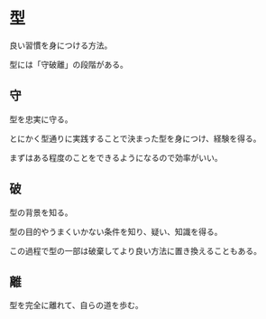 # 型

良い習慣を身につける方法。

型には「守破離」の段階がある。

## 守

型を忠実に守る。

とにかく型通りに実践することで決まった型を身につけ、経験を得る。

まずはある程度のことをできるようになるので効率がいい。

## 破

型の背景を知る。

型の目的やうまくいかない条件を知り、疑い、知識を得る。

この過程で型の一部は破棄してより良い方法に置き換えることもある。

## 離

型を完全に離れて、自らの道を歩む。
